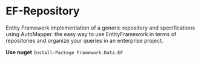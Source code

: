 # EF-Repository
Entity Framework implementation of a generic repository and specifications using AutoMapper. 
the easy way to use EntityFramework in terms of repositories and organize your queries in an enterprise project. 

**Use nuget**
`Install-Package Framework.Data.EF`
